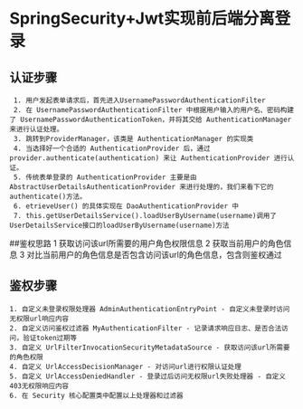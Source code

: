 # SpringSecurity+Jwt实现前后端分离登录

## 认证步骤        
     1. 用户发起表单请求后，首先进入UsernamePasswordAuthenticationFilter
     2. 在 UsernamePasswordAuthenticationFilter 中根据用户输入的用户名、密码构建了 UsernamePasswordAuthenticationToken，并将其交给 AuthenticationManager 来进行认证处理。
     3. 跳转到ProviderManager，该类是 AuthenticationManager 的实现类
     4. 当选择好一个合适的 AuthenticationProvider 后，通过 provider.authenticate(authentication) 来让 AuthenticationProvider 进行认证。
     5. 传统表单登录的 AuthenticationProvider 主要是由 AbstractUserDetailsAuthenticationProvider 来进行处理的，我们来看下它的 authenticate()方法。
     6. etrieveUser() 的具体实现在 DaoAuthenticationProvider 中
     7. this.getUserDetailsService().loadUserByUsername(username)调用了UserDetailsService接口的loadUserByUsername(username)方法
##鉴权思路
     1 获取访问该url所需要的用户角色权限信息
     2 获取当前用户的角色信息
     3 对比当前用户的角色信息是否包含访问该url的角色信息，包含则鉴权通过
## 鉴权步骤
    1. 自定义未登录权限处理器 AdminAuthenticationEntryPoint - 自定义未登录时访问无权限url响应内容
    2. 自定义访问鉴权过滤器 MyAuthenticationFilter - 记录请求响应日志、是否合法访问，验证token过期等
    3. 自定义 UrlFilterInvocationSecurityMetadataSource - 获取访问该url所需要的角色权限
    4. 自定义 UrlAccessDecisionManager - 对访问url进行权限认证处理
    5. 自定义 UrlAccessDeniedHandler - 登录过后访问无权限url失败处理器 - 自定义403无权限响应内容
    6. 在 Security 核心配置类中配置以上处理器和过滤器

